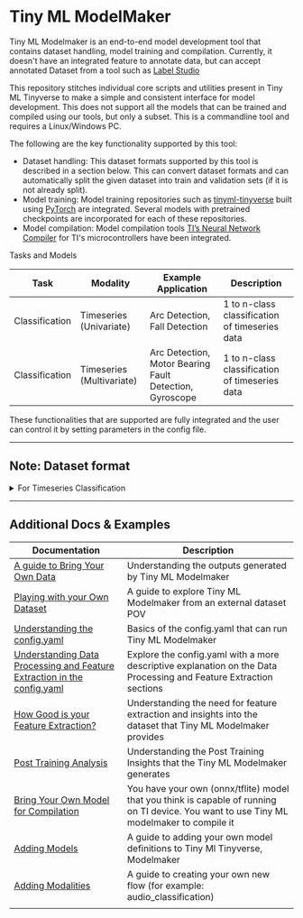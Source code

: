 # Tiny ML ModelMaker

Tiny ML Modelmaker is an end-to-end model development tool that contains dataset handling, model training and compilation. Currently, it doesn't have an integrated feature to annotate data, but can accept annotated Dataset from a tool such as [Label Studio](https://labelstud.io/)

This repository stitches individual core scripts and utilities present in Tiny ML Tinyverse to make a simple and consistent interface for model development. This does not support all the models that can be trained and compiled using our tools, but only a subset. This is a commandline tool and requires a Linux/Windows PC.

The following are the key functionality supported by this tool:
- Dataset handling: This dataset formats supported by this tool is described in a section below. This can convert dataset formats and can automatically split the given dataset into train and validation sets (if it is not already split).
- Model training: Model training repositories such as [tinyml-tinyverse](https://github.com/TexasInstruments/tinyml-tinyverse) built using [PyTorch](https://pytorch.org/) are integrated. Several models with pretrained checkpoints are incorporated for each of these repositories. 
- Model compilation: Model compilation tools [TI’s Neural Network Compiler](https://software-dl.ti.com/mctools/nnc/mcu/users_guide/) for TI's microcontrollers have been integrated.


Tasks and Models

| Task | Modality                  | Example Application                                     | Description |
| --- |---------------------------|---------------------------------------------------------| --- | 
| Classification | Timeseries (Univariate)   | Arc Detection, Fall Detection                           | 1 to n-class classification of timeseries data |
| Classification | Timeseries (Multivariate) | Arc Detection, Motor Bearing Fault Detection, Gyroscope | 1 to n-class classification of timeseries data |



These functionalities that are supported are fully integrated and the user can control it by setting  parameters in the config file.

<hr>

## Note: Dataset format
<details>
<summary> For Timeseries Classification </summary>

- The dataset format is similar to that of the [Google Speech Commands](https://www.tensorflow.org/datasets/catalog/speech_commands) dataset, but there are some changes as explained below.
 

####  Dataset format
The dataset should have the following structure. 

<pre>
data/projects/<dataset_name>/dataset
                             |
                             |--classes
                             |     |-- the directories should be here
                             |     |-- class1
                             |     |-- class2
                             |
                             |--annotations
                                   |--instances_train_list.txt
                                   |--instances_val_list.txt
</pre>

- Use a suitable dataset name instead of dataset_name
- Look at the example dataset [Arc Fault Classification](http://software-dl.ti.com/C2000/esd/mcu_ai/01_00_00/datasets/arc_fault_classification_dsk.zip) to understand further.
- In the config file, provide the name of the dataset (dataset_name in this example) in the field dataset_name and provide the path or URL in the field input_data_path.
- Then the ModelMaker tool can be invoked with the config file.


#### Notes
If the dataset has already been split into train and validation set already, it is possible to provide those paths separately as a tuple in input_data_path.

After the model compilation, the compiled models will be available in a folder inside [./data/projects](./data/projects)

The config file can be in .yaml or in .json format
</details>


<hr>

## Additional Docs & Examples

| Documentation                                                                                                                | Description                                                                                                                               |
|------------------------------------------------------------------------------------------------------------------------------|-------------------------------------------------------------------------------------------------------------------------------------------|
| [A guide to Bring Your Own Data](examples/grid_stability/readme.md)                                                          | Understanding the outputs generated by Tiny ML Modelmaker                                                                                 |
| [Playing with your Own Dataset](examples/electrical_fault/readme.md)                                                         | A guide to explore Tiny ML Modelmaker from an external dataset POV                                                                        |
| [Understanding the config.yaml](./docs/UnderstandingConfigFile.md)                                                           | Basics of the config.yaml that can run Tiny ML Modelmaker                                                                                 |
| [Understanding Data Processing and Feature Extraction in the config.yaml](examples/motor_fault_classification_dsk/readme.md) | Explore the config.yaml with a more descriptive explanation on the Data Processing and Feature Extraction sections                        |
| [How Good is your Feature Extraction?](examples/how_good_is_your_feature_extraction/readme.md)                               | Understanding the need for feature extraction and insights into the dataset that Tiny ML Modelmaker provides                              |
| [Post Training Analysis](examples/post_training_analysis/readme.md)                                                          | Understanding the Post Training Insights that the Tiny ML Modelmaker generates                                                            |
| [Bring Your Own Model for Compilation](./docs/BYOM_for_Compilation.md)                                                       | You have your own (onnx/tflite) model that you think is capable of running on TI device. You want to use Tiny ML modelmaker to compile it |
| [Adding Models](./docs/AddingModels.md)                                                                                      | A guide to adding your own model definitions to Tiny Ml Tinyverse, Modelmaker                                                             |
| [Adding Modalities](./docs/AddingModalities.md)                                                                              | A guide to creating your own new flow (for example: audio_classification)                                                                 |
|                                                                                                                              |                                                                                                                                           |



